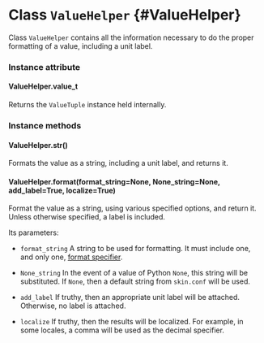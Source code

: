 # Class `ValueHelper` {#ValueHelper}

Class `ValueHelper` contains all the information necessary to do
the proper formatting of a value, including a unit label.

### Instance attribute

#### ValueHelper.value_t

Returns the `ValueTuple` instance held internally.

### Instance methods

#### ValueHelper.__str__()

Formats the value as a string, including a unit label, and returns it.

#### ValueHelper.format(format_string=None, None_string=None, add_label=True, localize=True)

Format the value as a string, using various specified options, and
return it. Unless otherwise specified, a label is included.

Its parameters:

- `format_string` A string to be used for formatting. It must
include one, and only one, [format
specifier](https://docs.python.org/3/library/string.html#formatspec).

- `None_string` In the event of a value of Python `None`, this string
will be substituted. If `None`, then a default string from
`skin.conf` will be used.

- `add_label` If truthy, then an appropriate unit label will be
attached. Otherwise, no label is attached.

- `localize` If truthy, then the results will be localized. For
example, in some locales, a comma will be used as the decimal specifier.
